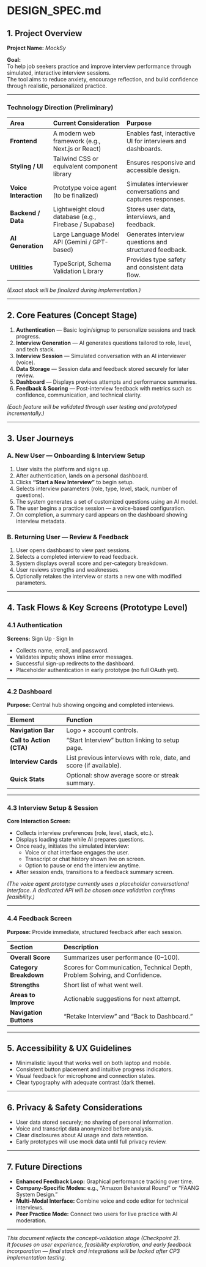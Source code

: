 # DESIGN_SPEC.md

## 1. Project Overview

**Project Name:** *MockSy*

**Goal:**  
To help job seekers practice and improve interview performance through simulated, interactive interview sessions.  
The tool aims to reduce anxiety, encourage reflection, and build confidence through realistic, personalized practice.

---

### Technology Direction (Preliminary)

| Area | Current Consideration | Purpose |
| :--- | :--- | :--- |
| **Frontend** | A modern web framework (e.g., Next.js or React) | Enables fast, interactive UI for interviews and dashboards. |
| **Styling / UI** | Tailwind CSS or equivalent component library | Ensures responsive and accessible design. |
| **Voice Interaction** | Prototype voice agent (to be finalized) | Simulates interviewer conversations and captures responses. |
| **Backend / Data** | Lightweight cloud database (e.g., Firebase / Supabase) | Stores user data, interviews, and feedback. |
| **AI Generation** | Large Language Model API (Gemini / GPT-based) | Generates interview questions and structured feedback. |
| **Utilities** | TypeScript, Schema Validation Library | Provides type safety and consistent data flow. |

*(Exact stack will be finalized during implementation.)*

---

## 2. Core Features (Concept Stage)

1. **Authentication** — Basic login/signup to personalize sessions and track progress.  
2. **Interview Generation** — AI generates questions tailored to role, level, and tech stack.  
3. **Interview Session** — Simulated conversation with an AI interviewer (voice).  
4. **Data Storage** — Session data and feedback stored securely for later review.  
5. **Dashboard** — Displays previous attempts and performance summaries.  
6. **Feedback & Scoring** — Post-interview feedback with metrics such as confidence, communication, and technical clarity.

*(Each feature will be validated through user testing and prototyped incrementally.)*

---

## 3. User Journeys

### A. New User — Onboarding & Interview Setup
1. User visits the platform and signs up.  
2. After authentication, lands on a personal dashboard.  
3. Clicks **“Start a New Interview”** to begin setup.  
4. Selects interview parameters (role, type, level, stack, number of questions).  
5. The system generates a set of customized questions using an AI model.  
6. The user begins a practice session — a voice-based configuration.  
7. On completion, a summary card appears on the dashboard showing interview metadata.

### B. Returning User — Review & Feedback
1. User opens dashboard to view past sessions.  
2. Selects a completed interview to read feedback.  
3. System displays overall score and per-category breakdown.  
4. User reviews strengths and weaknesses.  
5. Optionally retakes the interview or starts a new one with modified parameters.

---

## 4. Task Flows & Key Screens (Prototype Level)

### 4.1 Authentication
**Screens:** Sign Up · Sign In  
- Collects name, email, and password.  
- Validates inputs; shows inline error messages.  
- Successful sign-up redirects to the dashboard.  
- Placeholder authentication in early prototype (no full OAuth yet).

---

### 4.2 Dashboard
**Purpose:** Central hub showing ongoing and completed interviews.  

| Element | Function |
| :--- | :--- |
| **Navigation Bar** | Logo + account controls. |
| **Call to Action (CTA)** | “Start Interview” button linking to setup page. |
| **Interview Cards** | List previous interviews with role, date, and score (if available). |
| **Quick Stats** | Optional: show average score or streak summary. |

---

### 4.3 Interview Setup & Session
**Core Interaction Screen:**  
- Collects interview preferences (role, level, stack, etc.).  
- Displays loading state while AI prepares questions.  
- Once ready, initiates the simulated interview:  
  - Voice or chat interface engages the user.  
  - Transcript or chat history shown live on screen.  
  - Option to pause or end the interview anytime.  
- After session ends, transitions to a feedback summary screen.

*(The voice agent prototype currently uses a placeholder conversational interface. A dedicated API will be chosen once validation confirms feasibility.)*

---

### 4.4 Feedback Screen
**Purpose:** Provide immediate, structured feedback after each session.  

| Section | Description |
| :--- | :--- |
| **Overall Score** | Summarizes user performance (0–100). |
| **Category Breakdown** | Scores for Communication, Technical Depth, Problem Solving, and Confidence. |
| **Strengths** | Short list of what went well. |
| **Areas to Improve** | Actionable suggestions for next attempt. |
| **Navigation Buttons** | “Retake Interview” and “Back to Dashboard.” |

---

## 5. Accessibility & UX Guidelines
- Minimalistic layout that works well on both laptop and mobile.  
- Consistent button placement and intuitive progress indicators.  
- Visual feedback for microphone and connection states.  
- Clear typography with adequate contrast (dark theme).  

---

## 6. Privacy & Safety Considerations
- User data stored securely; no sharing of personal information.  
- Voice and transcript data anonymized before analysis.  
- Clear disclosures about AI usage and data retention.  
- Early prototypes will use mock data until full privacy review.  

---

## 7. Future Directions
- **Enhanced Feedback Loop:** Graphical performance tracking over time.  
- **Company-Specific Modes:** e.g., “Amazon Behavioral Round” or “FAANG System Design.”  
- **Multi-Modal Interface:** Combine voice and code editor for technical interviews.  
- **Peer Practice Mode:** Connect two users for live practice with AI moderation.  

---

*This document reflects the concept-validation stage (Checkpoint 2).  
It focuses on user experience, feasibility exploration, and early feedback incorporation — final stack and integrations will be locked after CP3 implementation testing.*

